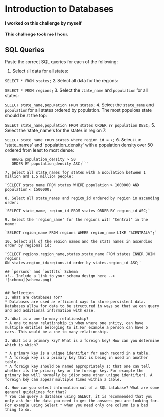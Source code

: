 # Introduction to Databases

#### I worked on this challenge by myself
#### This challenge took me 1 hour.

## SQL Queries

Paste the correct SQL queries for each of the following:

1. Select all data for all states:

  `SELECT * FROM states;`
2. Select all data for the regions:

  `SELECT * FROM regions;`
3. Select the `state_name` and `population` for all states:

   `SELECT state_name,population FROM states;`
4. Select the `state_name` and `population` for all states ordered by population. The most populous state should be at the top:

  `SELECT state_name,population FROM states ORDER BY population DESC;`
5. Select the 'state_name's for the states in region 7:

  `SELECT state_name FROM states where region_id = 7;`
6. Select the 'state_names' and 'population_density' with a population density over 50 ordered from least to most dense:

  ```SELECT state_name, population_density FROM states
     WHERE population_density > 50
     ORDER BY population_density ASC;```

7. Select all state_names for states with a population between 1 million and 1.5 million people:

  `SELECT state_name FROM states WHERE population > 1000000 AND population < 1500000;`

8. Select all state_names and region_id ordered by region in ascending order:

  `SELECT state_name, region_id FROM states ORDER BY region_id ASC;`

9. Select the 'region_name' for the regions with "Central" in the name:

  `SELECT region_name FROM regions WHERE region_name LIKE "%CENTRAL%";`

10. Select all of the region names and the state names in ascending order by regional id:

  `SELECT regions.region_name,states.state_name FROM states INNER JOIN regions
  ON states.region_id=regions.id order by states.region_id ASC;`

## `persons` and `outfits` Schema
<!-- Include a link to your schema design here -->
![schema](schema.png)


## Reflection
1. What are databases for?
  * Databases are used as efficient ways to store persistent data. Databases allow for data to be structured in ways so that we can query and add additional information with ease.

2. What is a one-to-many relationship?
  * A one to many relationship is when where one entity, can have multiple entities belonging to it.For example a person can have 5 cars. This would be a one to many relationship.

3. What is a primary key? What is a foreign key? How can you determine which is which?

  * A primary key is a unique identifier for each record in a table.
  * A foreign key is a primary key that is being in used in another table.
  * A foreign key should be named appropriately so that one can tell whether its the primary key or the foreign key. For example the primary key will normally be id(or some other unique identifier). A foreign key can appear multiple times within a table.

4. How can you select information out of a SQL database? What are some general guidelines for that?
  * You can query a database using SELECT, it is recommended that you only ask for the data you need to get the answers you are looking for. For example using Select * when you need only one column is a bad thing to do.